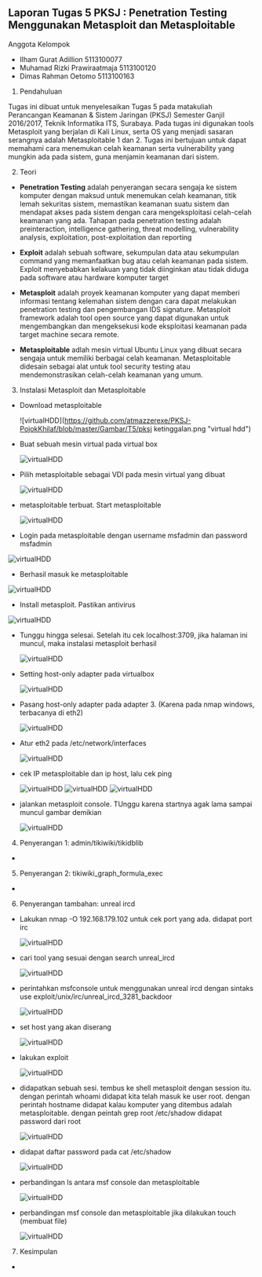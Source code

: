 Laporan Tugas 5 PKSJ : Penetration Testing Menggunakan Metasploit dan Metasploitable
------------------------------------------------------------

Anggota Kelompok
- Ilham Gurat Adillion          5113100077
- Muhamad Rizki Prawiraatmaja   5113100120
- Dimas Rahman Oetomo           5113100163

1. Pendahuluan

Tugas ini dibuat untuk menyelesaikan Tugas 5 pada matakuliah Perancangan Keamanan & Sistem Jaringan (PKSJ) Semester Ganjil 2016/2017, Teknik Informatika ITS, Surabaya. Pada tugas ini digunakan tools Metasploit yang berjalan di Kali Linux, serta OS yang menjadi sasaran serangnya adalah Metasploitable 1 dan 2. Tugas ini bertujuan untuk dapat memahami cara menemukan celah keamanan serta vulnerability yang mungkin ada pada sistem, guna menjamin keamanan dari sistem.

2. Teori

 * **Penetration Testing** adalah penyerangan secara sengaja ke sistem komputer dengan maksud untuk menemukan celah keamanan, titik lemah sekuritas sistem, memastikan keamanan suatu sistem dan mendapat akses pada sistem dengan cara mengeksploitasi celah-celah keamanan yang ada. Tahapan pada penetration testing adalah preinteraction, intelligence gathering, threat modelling, vulnerability analysis, exploitation, post-exploitation dan reporting
 
 * **Exploit** adalah sebuah software, sekumpulan data atau sekumpulan command yang memanfaatkan bug atau celah keamanan pada sistem. Exploit menyebabkan kelakuan yang tidak diinginkan atau tidak diduga pada software atau hardware komputer target
 
 * **Metasploit** adalah proyek keamanan komputer yang dapat memberi informasi tentang kelemahan sistem dengan cara dapat melakukan penetration testing dan pengembangan IDS signature. Metasploit framework adalah tool open source yang dapat digunakan untuk mengembangkan dan mengeksekusi kode eksploitasi keamanan pada target machine secara remote. 
 
 * **Metasploitable** adlah mesin virtual Ubuntu Linux yang dibuat secara sengaja untuk memiliki berbagai celah keamanan. Metasploitable didesain sebagai alat untuk tool security testing atau mendemonstrasikan celah-celah keamanan yang umum.

3. Instalasi Metasploit dan Metasploitable

 * Download metasploitable
 
   ![virtualHDD](https://github.com/atmazzerexe/PKSJ-PojokKhilaf/blob/master/Gambar/T5/pksj ketinggalan.png "virtual hdd")
 
 * Buat sebuah mesin virtual pada virtual box
 
   ![virtualHDD](https://github.com/atmazzerexe/PKSJ-PojokKhilaf/blob/master/Gambar/T5/d1.png "virtual hdd")
 
 * Pilih metasploitable sebagai VDI pada mesin virtual yang dibuat
 
   ![virtualHDD](https://github.com/atmazzerexe/PKSJ-PojokKhilaf/blob/master/Gambar/T5/d2.png "virtual hdd")
 
 * metasploitable terbuat. Start metasploitable
 
   ![virtualHDD](https://github.com/atmazzerexe/PKSJ-PojokKhilaf/blob/master/Gambar/T5/d3.png "virtual hdd")

 * Login pada metasploitable dengan username msfadmin dan password msfadmin
 
  ![virtualHDD](https://github.com/atmazzerexe/PKSJ-PojokKhilaf/blob/master/Gambar/T5/m1.png "virtual hdd")
  
 * Berhasil masuk ke metasploitable
 
  ![virtualHDD](https://github.com/atmazzerexe/PKSJ-PojokKhilaf/blob/master/Gambar/T5/m2.png "virtual hdd")
  
 * Install metasploit. Pastikan antivirus
 
  ![virtualHDD](https://github.com/atmazzerexe/PKSJ-PojokKhilaf/blob/master/Gambar/T5/m3.png "virtual hdd")

 * Tunggu hingga selesai. Setelah itu cek localhost:3709, jika halaman ini muncul, maka instalasi metasploit berhasil
 
   ![virtualHDD](https://github.com/atmazzerexe/PKSJ-PojokKhilaf/blob/master/Gambar/T5/m4.png "virtual hdd")
   
 * Setting host-only adapter pada virtualbox
 
   ![virtualHDD](https://github.com/atmazzerexe/PKSJ-PojokKhilaf/blob/master/Gambar/T5/m5.png "virtual hdd")
   
 * Pasang host-only adapter pada adapter 3. (Karena pada nmap windows, terbacanya di eth2)
 
   ![virtualHDD](https://github.com/atmazzerexe/PKSJ-PojokKhilaf/blob/master/Gambar/T5/m6.png "virtual hdd")

 * Atur eth2 pada /etc/network/interfaces
 
   ![virtualHDD](https://github.com/atmazzerexe/PKSJ-PojokKhilaf/blob/master/Gambar/T5/d4.png "virtual hdd")

 * cek IP metasploitable dan ip host, lalu cek ping
 
   ![virtualHDD](https://github.com/atmazzerexe/PKSJ-PojokKhilaf/blob/master/Gambar/T5/m7.png "virtual hdd")
   ![virtualHDD](https://github.com/atmazzerexe/PKSJ-PojokKhilaf/blob/master/Gambar/T5/m8.png "virtual hdd")
   ![virtualHDD](https://github.com/atmazzerexe/PKSJ-PojokKhilaf/blob/master/Gambar/T5/m9.png "virtual hdd")

 * jalankan metasploit console. TUnggu karena startnya agak lama sampai muncul gambar demikian
 
   ![virtualHDD](https://github.com/atmazzerexe/PKSJ-PojokKhilaf/blob/master/Gambar/T5/m11.png "virtual hdd")
 
4. Penyerangan 1: admin/tikiwiki/tikidblib
 
 *
 
5. Penyerangan 2: tikiwiki_graph_formula_exec
 
 *
 
6. Penyerangan tambahan: unreal ircd
 
 * Lakukan nmap -O 192.168.179.102 untuk cek port yang ada. didapat port irc
 
   ![virtualHDD](https://github.com/atmazzerexe/PKSJ-PojokKhilaf/blob/master/Gambar/T5/m12.png "virtual hdd")

 * cari tool yang sesuai dengan search unreal_ircd
 
   ![virtualHDD](https://github.com/atmazzerexe/PKSJ-PojokKhilaf/blob/master/Gambar/T5/m13.png "virtual hdd")

 * perintahkan msfconsole untuk menggunakan unreal ircd dengan sintaks use exploit/unix/irc/unreal_ircd_3281_backdoor
 
   ![virtualHDD](https://github.com/atmazzerexe/PKSJ-PojokKhilaf/blob/master/Gambar/T5/m14.png "virtual hdd")
   
 * set host yang akan diserang
 
    ![virtualHDD](https://github.com/atmazzerexe/PKSJ-PojokKhilaf/blob/master/Gambar/T5/m15.png "virtual hdd")

 * lakukan exploit
 
    ![virtualHDD](https://github.com/atmazzerexe/PKSJ-PojokKhilaf/blob/master/Gambar/T5/m16.png "virtual hdd")

 * didapatkan sebuah sesi. tembus ke shell metasploit dengan session itu. dengan perintah whoami didapat kita telah masuk ke user root. dengan perintah hostname didapat kalau komputer yang ditembus adalah metasploitable. dengan peintah grep root /etc/shadow didapat password dari root
 
    ![virtualHDD](https://github.com/atmazzerexe/PKSJ-PojokKhilaf/blob/master/Gambar/T5/m17.png "virtual hdd")
    
 * didapat daftar password pada cat /etc/shadow
 
   ![virtualHDD](https://github.com/atmazzerexe/PKSJ-PojokKhilaf/blob/master/Gambar/T5/m17b.png "virtual hdd")

 * perbandingan ls antara msf console dan metasploitable
 
   ![virtualHDD](https://github.com/atmazzerexe/PKSJ-PojokKhilaf/blob/master/Gambar/T5/m18.png "virtual hdd")

 * perbandingan msf console dan metasploitable jika dilakukan touch (membuat file)
 
   ![virtualHDD](https://github.com/atmazzerexe/PKSJ-PojokKhilaf/blob/master/Gambar/T5/m19.png "virtual hdd")


7. Kesimpulan
 *
